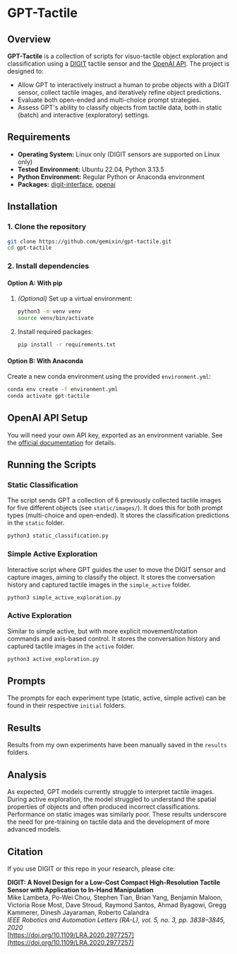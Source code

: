 # GPT-Tactile

## Overview

**GPT-Tactile** is a collection of scripts for visuo-tactile object exploration and classification using a [DIGIT](https://digit.ml/) tactile sensor and the [OpenAI API](https://platform.openai.com/docs/overview). The project is designed to:

- Allow GPT to interactively instruct a human to probe objects with a DIGIT sensor, collect tactile images, and iteratively refine object predictions.
- Evaluate both open-ended and multi-choice prompt strategies.
- Assess GPT's ability to classify objects from tactile data, both in static (batch) and interactive (exploratory) settings.

## Requirements

- **Operating System:** Linux only (DIGIT sensors are supported on Linux only)
- **Tested Environment:** Ubuntu 22.04, Python 3.13.5
- **Python Environment:** Regular Python or Anaconda environment
- **Packages:** [digit-interface](https://github.com/facebookresearch/digit-interface), [openai](https://github.com/openai/openai-python)

## Installation

### 1. Clone the repository

```bash
git clone https://github.com/gemixin/gpt-tactile.git
cd gpt-tactile
```

### 2. Install dependencies

#### Option A: With pip

1. *(Optional)* Set up a virtual environment:
    ```bash
    python3 -m venv venv
    source venv/bin/activate
    ```
2. Install required packages:
    ```bash
    pip install -r requirements.txt
    ```

#### Option B: With Anaconda

Create a new conda environment using the provided `environment.yml`:

```bash
conda env create -f environment.yml
conda activate gpt-tactile
```

## OpenAI API Setup

You will need your own API key, exported as an environment variable. See the [official documentation](https://platform.openai.com/docs/libraries) for details.

## Running the Scripts

### Static Classification

The script sends GPT a collection of 6 previously collected tactile images for five different objects (see `static/images/`). It does this for both prompt types (multi-choice and open-ended). 
It stores the classification predictions in the `static` folder.
```bash
python3 static_classification.py
```

### Simple Active Exploration

Interactive script where GPT guides the user to move the DIGIT sensor and capture images, aiming to classify the object.
It stores the conversation history and captured tactile images in the `simple_active` folder.
```bash
python3 simple_active_exploration.py
```

### Active Exploration

Similar to simple active, but with more explicit movement/rotation commands and axis-based control.
It stores the conversation history and captured tactile images in the `active` folder.
```bash
python3 active_exploration.py
```

## Prompts

The prompts for each experiment type (static, active, simple active) can be found in their respective `initial` folders.

## Results

Results from my own experiments have been manually saved in the `results` folders.

## Analysis

As expected, GPT models currently struggle to interpret tactile images. During active exploration, the model struggled to understand the spatial properties of objects and often produced incorrect classifications. Performance on static images was similarly poor. These results underscore the need for pre-training on tactile data and the development of more advanced models.

## Citation

If you use DIGIT or this repo in your research, please cite:

**DIGIT: A Novel Design for a Low-Cost Compact High-Resolution Tactile Sensor with Application to In-Hand Manipulation**  
Mike Lambeta, Po-Wei Chou, Stephen Tian, Brian Yang, Benjamin Maloon, Victoria Rose Most, Dave Stroud, Raymond Santos, Ahmad Byagowi, Gregg Kammerer, Dinesh Jayaraman, Roberto Calandra  
_IEEE Robotics and Automation Letters (RA-L), vol. 5, no. 3, pp. 3838–3845, 2020_  
[https://doi.org/10.1109/LRA.2020.2977257](https://doi.org/10.1109/LRA.2020.2977257)